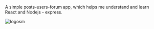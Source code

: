 A simple posts-users-forum app, which helps me understand and learn React and Nodejs - express.

![logosm](https://github.com/user-attachments/assets/9f8b5805-2505-4a25-add4-8b72618486a1)
